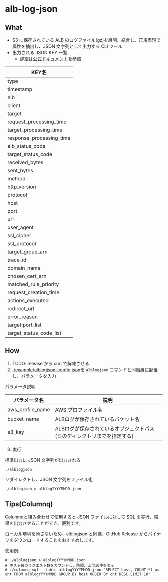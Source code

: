 # alb-log-json

## What

- S3 に保存されている ALB のログファイル(gz)を展開、結合し、正規表現で属性を抽出し、JSON 文字列として出力する CLI ツール
- 出力される JSON KEY 一覧
    - 詳細は[公式ドキュメント](https://docs.aws.amazon.com/ja_jp/elasticloadbalancing/latest/application/load-balancer-access-logs.html)を参照

| KEY名                     |
|--------------------------|
| type                     |
| timestamp                |
| elb                      |
| client                   |
| target                   |
| request_processing_time  |
| target_processing_time   |
| response_processing_time |
| elb_status_code          |
| target_status_code       |
| received_bytes           |
| sent_bytes               |
| method                   |
| http_version             |
| protocol                 |
| host                     |
| port                     |
| uri                      |
| user_agent               |
| ssl_cipher               |
| ssl_protocol             |
| target_group_arn         |
| trace_id                 |
| domain_name              |
| chosen_cert_arn          |
| matched_rule_priority    |
| request_creation_time    |
| actions_executed         |
| redirect_url             |
| error_reason             |
| target:port_list         |
| target_status_code_list  |

## How

1. TODO: release から curl で解凍させる
2. [./example/alblogjson-config.json](./example/alblogjson-config.toml)を `alblogjson` コマンドと同階層に配置し、パラメータを入力

パラメータ説明

| パラメータ名           | 説明                                     |
|------------------|----------------------------------------|
| aws_profile_name | AWS プロファイル名                            |
| bucket_name      | ALBログが保存されているバケット名                     |
| s3_key           | ALBログが保存されているオブジェクトパス(日のディレクトリまでを指定する) |

3. 実行

標準出力に JSON 文字列が出力される

```shell
./alblogjson
```

リダイレクトし、JSON 文字列をファイル化

```shell
./alblogjson > alblogYYYYMMDD.json
```

## Tips(Columnq)

[Columnq](https://github.com/roapi/roapi/blob/main/columnq-cli/README.md)と組み合わせて使用すると JSON ファイルに対して SQL を実行、結果を出力させることができ、便利です。

ローカル環境を汚さないため、alblogjson と同様、GitHub Release からバイナリをダウンロードすることをおすすめします。

使用例:

```shell
# ./alblogjson > alblogYYYYMMDD.json
# ホスト毎のリクエスト数をカウントし、降順、上位10件を表示
# ./columnq sql --table alblogYYYYMMDD.json "SELECT host, COUNT(*) as cnt FROM alblogYYYYMMDD GROUP BY host ORDER BY cnt DESC LIMIT 10"
```
